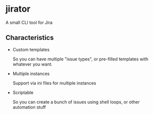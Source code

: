 # jirator
A small CLI tool for Jira


## Characteristics

- Custom templates

    So you can have multiple "issue types", or pre-filled templates with whatever you want.

- Multiple instances

    Support via ini files for multiple instances

- Scriptable 

    So you can create a bunch of issues using shell loops, or other automation stuff
